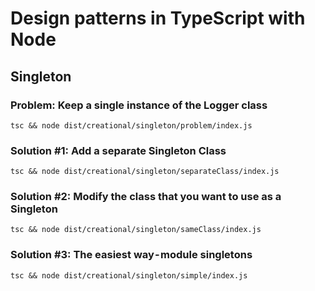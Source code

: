 # Design patterns in TypeScript with Node

## Singleton

### Problem: Keep a single instance of the Logger class

    tsc && node dist/creational/singleton/problem/index.js

### Solution #1: Add a separate Singleton Class

    tsc && node dist/creational/singleton/separateClass/index.js

### Solution #2: Modify the class that you want to use as a Singleton

    tsc && node dist/creational/singleton/sameClass/index.js

### Solution #3: The easiest way - module singletons
    
    tsc && node dist/creational/singleton/simple/index.js